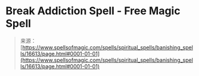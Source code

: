 <!--yml

category: 未分类

date: 2024-06-12 18:57:08

-->

# Break Addiction Spell - Free Magic Spell

> 来源：[https://www.spellsofmagic.com/spells/spiritual_spells/banishing_spells/16613/page.html#0001-01-01](https://www.spellsofmagic.com/spells/spiritual_spells/banishing_spells/16613/page.html#0001-01-01)
